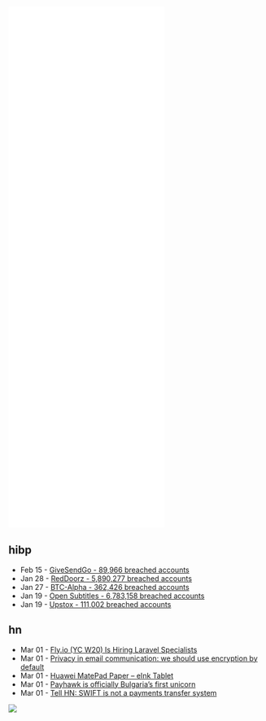 ![Metrics](https://raw.githubusercontent.com/phixion/phixion/master/metrics.svg)

## hibp

<!--
for https://github.com/phixion/phixion/blob/main/.github/workflows/feeds.yml
-->
<!--START_SECTION:haveibeenpwnd-->
- Feb 15 - [GiveSendGo - 89,966 breached accounts](https://haveibeenpwned.com/PwnedWebsites#GiveSendGo)
- Jan 28 - [RedDoorz - 5,890,277 breached accounts](https://haveibeenpwned.com/PwnedWebsites#RedDoorz)
- Jan 27 - [BTC-Alpha - 362,426 breached accounts](https://haveibeenpwned.com/PwnedWebsites#BTCAlpha)
- Jan 19 - [Open Subtitles - 6,783,158 breached accounts](https://haveibeenpwned.com/PwnedWebsites#OpenSubtitles)
- Jan 19 - [Upstox - 111,002 breached accounts](https://haveibeenpwned.com/PwnedWebsites#Upstox)
<!--END_SECTION:haveibeenpwnd-->

## hn

<!--
for https://github.com/phixion/phixion/blob/main/.github/workflows/feeds.yml
-->
<!--START_SECTION:hn-->
- Mar 01 - [Fly.io (YC W20) Is Hiring Laravel Specialists](https://fly.io/blog/fly-io-is-hiring-laravel-specialists/)
- Mar 01 - [Privacy in email communication: we should use encryption by default](https://notes.nicfab.it/en/posts/privacycom/)
- Mar 01 - [Huawei MatePad Paper – eInk Tablet](https://consumer.huawei.com/en/tablets/matepad-paper/)
- Mar 01 - [Payhawk is officially Bulgaria’s first unicorn](https://therecursive.com/payhawk-is-officially-bulgaria-s-first-unicorn/)
- Mar 01 - [Tell HN: SWIFT is not a payments transfer system](https://news.ycombinator.com/item?id=30510928)
<!--END_SECTION:hn-->

<!--
for https://yhype.me
-->
![](https://hit.yhype.me/github/profile?user_id=13013670)
